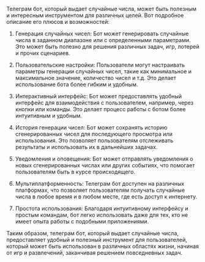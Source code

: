 Телеграм бот, который выдает случайные числа, может быть полезным и интересным инструментом для различных целей. Вот подробное описание его плюсов и возможностей: 
1. Генерация случайных чисел: Бот может генерировать случайные числа в заданном диапазоне или с определенными параметрами. Это может быть полезно для решения различных задач, игр, лотерей и прочих сценариев.

2. Пользовательские настройки: Пользователи могут настраивать параметры генерации случайных чисел, такие как минимальное и максимальное значение, количество чисел и т.д. Это делает использование бота более гибким и удобным.

3. Интерактивный интерфейс: Бот может предоставлять удобный интерфейс для взаимодействия с пользователем, например, через кнопки или команды. Это делает процесс работы с ботом более интуитивным и удобным.

4. История генерации чисел: Бот может сохранять историю сгенерированных чисел для последующего просмотра или использования. Это позволяет пользователям отслеживать результаты и использовать их в дальнейших задачах.

5. Уведомления и оповещения: Бот может отправлять уведомления о новых сгенерированных числах или других событиях, что помогает пользователям быть в курсе происходящего.

6. Мультиплатформенность: Телеграм бот доступен на различных платформах, что позволяет пользователям получать случайные числа в любое время и в любом месте, где есть доступ к интернету.

7. Простота использования: Благодаря интуитивному интерфейсу и простым командам, бот легко использовать даже для тех, кто не имеет опыта работы с подобными приложениями.

Таким образом, телеграм бот, который выдает случайные числа, предоставляет удобный и полезный инструмент для пользователей, который может быть использован в различных областях жизни, начиная от игр и развлечений, заканчивая решением повседневных задач.
